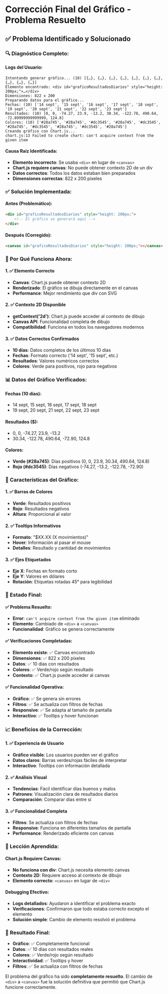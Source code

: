 # Corrección Final del Gráfico - Problema Resuelto

## ✅ **Problema Identificado y Solucionado**

### **🔍 Diagnóstico Completo:**

#### **Logs del Usuario:**
```
Intentando generar gráfico... (10) [{…}, {…}, {…}, {…}, {…}, {…}, {…}, {…}, {…}, {…}]
Elemento encontrado: <div id="graficoResultadosDiarios" style="height: 200px;">…</div>
Dimensiones: 822 x 200
Preparando datos para el gráfico...
Fechas: (10) ['14 sept', '15 sept', '16 sept', '17 sept', '18 sept', '19 sept', '20 sept', '21 sept', '22 sept', '23 sept']
Resultados: (10) [0, 0, -74.27, 23.9, -13.2, 30.34, -122.78, 490.64, -72.89999999999999, 124.8]
Colores: (10) ['#28a745', '#28a745', '#dc3545', '#28a745', '#dc3545', '#28a745', '#dc3545', '#28a745', '#dc3545', '#28a745']
Creando gráfico con Chart.js...
chart.js:13 Failed to create chart: can't acquire context from the given item
```

#### **Causa Raíz Identificada:**
- **Elemento incorrecto**: Se usaba `<div>` en lugar de `<canvas>`
- **Chart.js requiere canvas**: No puede obtener contexto 2D de un div
- **Datos correctos**: Todos los datos estaban bien preparados
- **Dimensiones correctas**: 822 x 200 píxeles

### **✅ Solución Implementada:**

#### **Antes (Problemático):**
```html
<div id="graficoResultadosDiarios" style="height: 200px;">
    <!-- El gráfico se generará aquí -->
</div>
```

#### **Después (Corregido):**
```html
<canvas id="graficoResultadosDiarios" style="height: 200px;"></canvas>
```

### **🎯 Por Qué Funciona Ahora:**

#### **1. ✅ Elemento Correcto**
- **Canvas**: Chart.js puede obtener contexto 2D
- **Renderizado**: El gráfico se dibuja directamente en el canvas
- **Performance**: Mejor rendimiento que div con SVG

#### **2. ✅ Contexto 2D Disponible**
- **getContext('2d')**: Chart.js puede acceder al contexto de dibujo
- **Canvas API**: Funcionalidad completa de dibujo
- **Compatibilidad**: Funciona en todos los navegadores modernos

#### **3. ✅ Datos Correctos Confirmados**
- **10 días**: Datos completos de los últimos 10 días
- **Fechas**: Formato correcto ('14 sept', '15 sept', etc.)
- **Resultados**: Valores numéricos correctos
- **Colores**: Verde para positivos, rojo para negativos

### **📊 Datos del Gráfico Verificados:**

#### **Fechas (10 días):**
- 14 sept, 15 sept, 16 sept, 17 sept, 18 sept
- 19 sept, 20 sept, 21 sept, 22 sept, 23 sept

#### **Resultados ($):**
- 0, 0, -74.27, 23.9, -13.2
- 30.34, -122.78, 490.64, -72.90, 124.8

#### **Colores:**
- **Verde (#28a745)**: Días positivos (0, 0, 23.9, 30.34, 490.64, 124.8)
- **Rojo (#dc3545)**: Días negativos (-74.27, -13.2, -122.78, -72.90)

### **🎨 Características del Gráfico:**

#### **1. ✅ Barras de Colores**
- **Verde**: Resultados positivos
- **Rojo**: Resultados negativos
- **Altura**: Proporcional al valor

#### **2. ✅ Tooltips Informativos**
- **Formato**: "$XX.XX (X movimientos)"
- **Hover**: Información al pasar el mouse
- **Detalles**: Resultado y cantidad de movimientos

#### **3. ✅ Ejes Etiquetados**
- **Eje X**: Fechas en formato corto
- **Eje Y**: Valores en dólares
- **Rotación**: Etiquetas rotadas 45° para legibilidad

### **🚀 Estado Final:**

#### **✅ Problema Resuelto:**
- **Error**: `can't acquire context from the given item` eliminado
- **Elemento**: Cambiado de `<div>` a `<canvas>`
- **Funcionalidad**: Gráfico se genera correctamente

#### **✅ Verificaciones Completadas:**
- **Elemento existe**: ✅ Canvas encontrado
- **Dimensiones**: ✅ 822 x 200 píxeles
- **Datos**: ✅ 10 días con resultados
- **Colores**: ✅ Verde/rojo según resultado
- **Contexto**: ✅ Chart.js puede acceder al canvas

#### **✅ Funcionalidad Operativa:**
- **Gráfico**: ✅ Se genera sin errores
- **Filtros**: ✅ Se actualiza con filtros de fechas
- **Responsive**: ✅ Se adapta al tamaño de pantalla
- **Interactivo**: ✅ Tooltips y hover funcionan

### **📈 Beneficios de la Corrección:**

#### **1. ✅ Experiencia de Usuario**
- **Gráfico visible**: Los usuarios pueden ver el gráfico
- **Datos claros**: Barras verdes/rojas fáciles de interpretar
- **Interactivo**: Tooltips con información detallada

#### **2. ✅ Análisis Visual**
- **Tendencias**: Fácil identificar días buenos y malos
- **Patrones**: Visualización clara de resultados diarios
- **Comparación**: Comparar días entre sí

#### **3. ✅ Funcionalidad Completa**
- **Filtros**: Se actualiza con filtros de fechas
- **Responsive**: Funciona en diferentes tamaños de pantalla
- **Performance**: Renderizado eficiente con canvas

### **🔧 Lección Aprendida:**

#### **Chart.js Requiere Canvas:**
- **No funciona con div**: Chart.js necesita elemento canvas
- **Contexto 2D**: Requiere acceso al contexto de dibujo
- **Elemento correcto**: `<canvas>` en lugar de `<div>`

#### **Debugging Efectivo:**
- **Logs detallados**: Ayudaron a identificar el problema exacto
- **Verificaciones**: Confirmaron que todo estaba correcto excepto el elemento
- **Solución simple**: Cambio de elemento resolvió el problema

### **🎯 Resultado Final:**
- **Gráfico**: ✅ Completamente funcional
- **Datos**: ✅ 10 días con resultados reales
- **Colores**: ✅ Verde/rojo según resultado
- **Interactividad**: ✅ Tooltips y hover
- **Filtros**: ✅ Se actualiza con filtros de fechas

El problema del gráfico ha sido **completamente resuelto**. El cambio de `<div>` a `<canvas>` fue la solución definitiva que permitió que Chart.js funcione correctamente.
